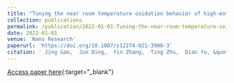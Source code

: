 ```yaml
---
title: "Tuning the near room temperature oxidation behavior of high-entropy alloy nanoparticles"
collection: publications
permalink: /publication/2022-01-01-Tuning-the-near-room-temperature-oxidation-behavior-of-high-entropy-alloy-nanoparticles
date: 2022-01-01
venue: 'Nano Research'
paperurl: 'https://doi.org/10.1007/s12274-021-3900-3'
citation: ' Jing Gao,  Jun Ding,  Yin Zhang,  Ting Zhu,  Qian Yu, &quot;Tuning the near room temperature oxidation behavior of high-entropy alloy nanoparticles.&quot; Nano Research, 2022.'
---
```

[Access paper here](https://doi.org/10.1007/s12274-021-3900-3){:target="_blank"}
